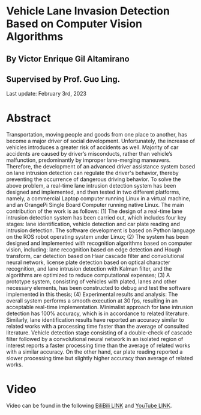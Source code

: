 # Vehicle Lane Invasion Detection Based on Computer Vision Algorithms
## By Victor Enrique Gil Altamirano
## Supervised by Prof. Guo Ling.

Last update: February 3rd, 2023

# Abstract
Transportation, moving people and goods from one place to another, has become a major driver of social development. Unfortunately, the increase of vehicles introduces a greater risk of accidents as well. Majority of car accidents are caused by driver’s misconducts, rather than vehicle’s malfunction, predominantly by improper lane-merging maneuvers. Therefore, the development of an advanced driver assistance system based on lane intrusion detection can regulate the driver's behavior, thereby preventing the occurrence of dangerous driving behavior.
To solve the above problem, a real-time lane intrusion detection system has been designed and implemented, and then tested in two different platforms, namely, a commercial Laptop computer running Linux in a virtual machine, and an OrangePi Single Board Computer running native Linux. The main contribution of the work is as follows:
(1)	The design of a real-time lane intrusion detection system has been carried out, which includes four key stages: lane identification, vehicle detection and car plate reading and intrusion detection. The software development is based on Python language on the ROS robot operating system under Linux;
(2)	The system has been designed and implemented with recognition algorithms based on computer vision, including: lane recognition based on edge detection and Hough transform, car detection based on Haar cascade filter and convolutional neural network, license plate detection based on optical character recognition, and lane intrusion detection with Kalman filter, and the algorithms are optimized to reduce computational expenses;
(3)	A prototype system, consisting of vehicles with plated, lanes and other necessary elements, has been constructed to debug and test the software implemented in this thesis;
(4)	Experimental results and analysis: The overall system performs a smooth execution at 30 fps, resulting in an acceptable real-time implementation. Minimalist approach for lane intrusion detection has 100% accuracy, which is in accordance to related literature. Similarly, lane identification results have reported an accuracy similar to related works with a processing time faster than the average of consulted literature. Vehicle detection stage consisting of a double-check of cascade filter followed by a convolutional neural network in an isolated region of interest reports a faster processing time than the average of related works with a similar accuracy. On the other hand, car plate reading reported a slower processing time but slightly higher accuracy than average of related works. 




# Video

Video can be found in the following [BiliBili LINK](https://www.bilibili.com/video/BV1C84y1V7Zn/?share_source=copy_web&vd_source=bbb17cb22d3114d9ff90ccd72154a868) and
[YouTube LINK](https://youtu.be/vqVZS-TxeTM).



